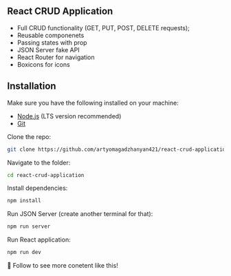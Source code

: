 ## React CRUD Application

* Full CRUD functionality (GET, PUT, POST, DELETE requests);
* Reusable componenets
* Passing states with prop
* JSON Server fake API
* React Router for navigation
* Boxicons for icons

## Installation
Make sure you have the following installed on your machine:

- [Node.js](https://nodejs.org/en) (LTS version recommended)
- [Git](https://git-scm.com/)

Clone the repo:

```bash
git clone https://github.com/artyomagadzhanyan421/react-crud-application.git
```

Navigate to the folder:

``` bash
cd react-crud-application
```

Install dependencies:

``` bash
npm install
```

Run JSON Server (create another terminal for that):

```bash
npm run server
```

Run React application:

```bash
npm run dev
```

💙 Follow to see more conetent like this!